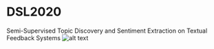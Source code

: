 # DSL2020
Semi-Supervised Topic Discovery and Sentiment Extraction on Textual Feedback Systems
![alt text](https://github.com/[AdityaGadepalli]/[DSL2020]/blob/[main]/flowchart.png?raw=true)
